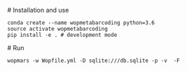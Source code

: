 # Installation and use

~~~
conda create --name wopmetabarcoding python=3.6
source activate wopmetabarcoding
pip install -e . # development mode
~~~

# Run

~~~
wopmars -w Wopfile.yml -D sqlite:///db.sqlite -p -v  -F
~~~

